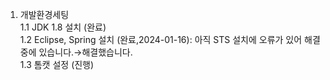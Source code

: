 
1. 개발환경세팅  
   1.1 JDK 1.8 설치 (완료)  
   1.2 Eclipse, Spring 설치 (완료,2024-01-16): 아직 STS 설치에 오류가 있어 해결중에 있습니다.→해결했습니다.  
   1.3 톰캣 설정 (진행)  
